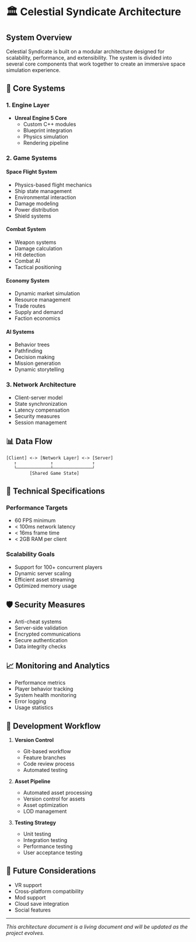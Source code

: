 # 🏛️ Celestial Syndicate Architecture

## System Overview

Celestial Syndicate is built on a modular architecture designed for scalability, performance, and extensibility. The system is divided into several core components that work together to create an immersive space simulation experience.

## 🎯 Core Systems

### 1. Engine Layer
- **Unreal Engine 5 Core**
  - Custom C++ modules
  - Blueprint integration
  - Physics simulation
  - Rendering pipeline

### 2. Game Systems

#### Space Flight System
- Physics-based flight mechanics
- Ship state management
- Environmental interaction
- Damage modeling
- Power distribution
- Shield systems

#### Combat System
- Weapon systems
- Damage calculation
- Hit detection
- Combat AI
- Tactical positioning

#### Economy System
- Dynamic market simulation
- Resource management
- Trade routes
- Supply and demand
- Faction economics

#### AI Systems
- Behavior trees
- Pathfinding
- Decision making
- Mission generation
- Dynamic storytelling

### 3. Network Architecture
- Client-server model
- State synchronization
- Latency compensation
- Security measures
- Session management

## 📊 Data Flow

```
[Client] <-> [Network Layer] <-> [Server]
   ↑             ↑               ↑
   └─────────────┴───────────────┘
         [Shared Game State]
```

## 🔧 Technical Specifications

### Performance Targets
- 60 FPS minimum
- < 100ms network latency
- < 16ms frame time
- < 2GB RAM per client

### Scalability Goals
- Support for 100+ concurrent players
- Dynamic server scaling
- Efficient asset streaming
- Optimized memory usage

## 🛡️ Security Measures

- Anti-cheat systems
- Server-side validation
- Encrypted communications
- Secure authentication
- Data integrity checks

## 📈 Monitoring and Analytics

- Performance metrics
- Player behavior tracking
- System health monitoring
- Error logging
- Usage statistics

## 🔄 Development Workflow

1. **Version Control**
   - Git-based workflow
   - Feature branches
   - Code review process
   - Automated testing

2. **Asset Pipeline**
   - Automated asset processing
   - Version control for assets
   - Asset optimization
   - LOD management

3. **Testing Strategy**
   - Unit testing
   - Integration testing
   - Performance testing
   - User acceptance testing

## 🚀 Future Considerations

- VR support
- Cross-platform compatibility
- Mod support
- Cloud save integration
- Social features

---

*This architecture document is a living document and will be updated as the project evolves.* 